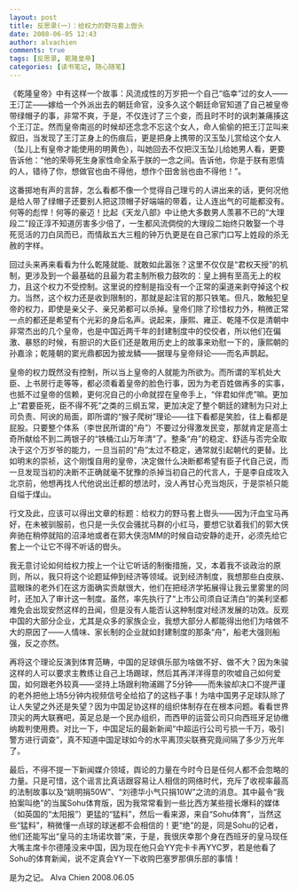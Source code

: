 ```yaml
---
layout: post
title: 反思录(一)：给权力的野马套上辔头
date: 2008-06-05 12:43
author: alvachien
comments: true
tags: [反思录, 乾隆皇帝]
categories: [读书笔记, 随心随笔]
---
```


《乾隆皇帝》中有这样一个故事：风流成性的万岁把一个自己“临幸”过的女人——王汀芷——嫁给一个外派出去的朝廷命官，没多久这个朝廷命官知道了自己被皇帝带绿帽子的事，非常不爽，于是，不仅连讨了三个妾，而且时不时的讽刺兼痛揍这个王汀芷。然而皇帝南巡的时候却还念念不忘这个女人，命人偷偷的把王汀芷叫来叙旧，当发现了王汀芷身上的伤痕后，更是把身上携带的汉玉坠儿赏给这个女人（坠儿上有皇帝才能使用的明黄色），叫她回去不仅把汉玉坠儿给她男人看，更要告诉他：“他的荣辱死生身家性命全系于朕的一念之间。告诉他，你是于朕有恩情的人，错待了你，想做官也由不得他，想作个田舍翁也由不得他！”。

这番掷地有声的言辞，怎么看都不像一个觉得自己理亏的人讲出来的话，更何况他是给人带了绿帽子还要别人把这顶帽子好端端的带着，让人连出气的可能都没有。何等的彪悍！何等的豪迈！比起《天龙八部》中让绝大多数男人羡慕不已的“大理段二”段正淳不知道厉害多少倍了，一生都风流倜傥的大理段二始终只敢娶一个寻死觅活的刀白凤而已，而情敌五大三粗的钟万仇更是在自己家门口写上姓段的杀无赦的字样。

回过头来再来看看为什么乾隆就能、就敢如此嚣张？这里不仅仅是“君权天授”的机制，更涉及到一个最基础的且最为君主制所极力鼓吹的：皇上拥有至高无上的权力，且这个权力不受控制。这里说的控制是指没有一个正常的渠道来剥夺掉这个权力。当然，这个权力还是收到限制的，那就是起注官的那只铁笔。但凡，敢触犯皇帝的权力，即使是亲父子、亲兄弟都可以杀掉。皇帝们除了珍惜权力外，稍微正常一点的都还是希望有个光彩的身后名声。说起来，康熙、雍正、乾隆不仅是清朝中非常杰出的几个皇帝，也是中国近两千年的封建制度中的佼佼者，所以他们在偏激、暴怒的时候，有胆识的大臣们还是敢用历史上的故事来劝慰一下的，康熙朝的孙嘉涂；乾隆朝的窦光鼎都因为披龙鳞——据理与皇帝辩论——而名声鹊起。

皇帝的权力既然没有控制，所以当上皇帝的人就能为所欲为。而所谓的军机处大臣、上书房行走等等，都必须看着皇帝的脸色行事，因为为老百姓做再多的实事，也抵不过皇帝的信赖，更何况自己的小命就捏在皇帝手上，“伴君如伴虎”嘛。更加上“君要臣死，臣不得不死”之类的三纲五常，更加决定了整个朝廷的建制为只对上司负责、阿谀的局面，即所谓的“猴子爬树”理论——往下看都是笑脸，往上看都是屁股。只要整个体系（李世民所谓的“舟”）不要过分得激发民变，那就肯定是高士奇所献给不到二两银子的“铁桶江山万年清”了。整条“舟”的稳定、舒适与否完全取决于这个万岁爷的能力，一旦当前的“舟”太过不稳定，通常就引起朝代的更替。比如明末的崇祯，这个刚愎自用的皇帝，决定做什么决断都希望有臣子代自己说，而一旦发现当初的决断不正确就毫不犹豫的杀掉当初自己的代言人，于是李自成攻入北京前，他想再找人代他说出迁都的想法时，没人再甘心充当炮灰，于是崇祯只能自缢于煤山。

行文及此，应该可以得出文章的标题：给权力的野马套上辔头——因为汗血宝马再好，在未被驯服前，也只是一头仅会骚扰马群的小红马，要想它驮着我们的郭大侠奔驰在稍停就陷的沼泽地或者在郭大侠泡MM的时候自动安静的走开，必须先给它套上一个让它不得不听话的辔头。

我无意讨论如何给权力按上一个让它听话的制衡措施，又，本着我不谈政治的原则，所以，我只将这个论题延伸到经济等领域。说到经济制度，我想那些白皮肤、蓝眼珠的老外们在这方面确实贡献很大，他们在把经济学拓展得让我云里雾里的同时，还加入了审计这一制度。虽然，率先执行了“上市公司须自证清白”的美利坚都难免会出现安然这样的丑闻，但是没有人能否认这种制度对经济发展的功效。反观中国的大部分企业，尤其是众多的家族企业，我想大部分人都能得出他们为啥做不大的原因了——人情味、家长制的企业就如封建制度的那条“舟”，船老大强则船强，反之亦然。

再将这个理论反演到体育范畴，中国的足球俱乐部为啥做不好、做不大？因为朱骏这样的人可以要求主教练让自己上场踢球，然后其再洋洋得意的吹嘘自己如何爱国，如何跟老外较真——坚持上场跟利物浦踢了5分钟——而朱骏却决口不提严谨的老外把他上场5分钟内视频信号全给掐了的这档子事！为啥中国男子足球队除了让人失望之外还是失望？因为中国足协这样的组织体制存在在根本问题。看看世界顶尖的两大联赛吧，英足总是一个民办组织，而西甲的运营公司只向西班牙足协缴纳裁判使用费。对比一下，中国足坛的最新新闻“中超运行公司亏损一千万，吸引警方进行调查”，真不知道中国足球如今的水平离顶尖联赛究竟间隔了多少万光年了。

最后，不得不提一下新闻媒介领域，舆论的力量在今时今日是任何人都不会忽略的力量。只是可惜，这个谣言比真话跟容易让人相信的网络时代，充斥了收视率最高的法制故事以及“姚明捐50W”、“刘德华小气只捐10W”之流的消息。其中最令“我拍案叫绝”的当属Sohu体育版，因为我常常看到一些比西方某些擅长爆料的媒体（如英国的“太阳报”）更猛的“猛料”，然后一看来源，来自“Sohu体育”，当然这些“猛料”，稍微懂一点球的球迷都不会相信的！更“绝”的是，同是Sohu的记者，他们还能写出“皇马的主场诺坎普”来，于是，我很庆幸那个身在西班牙的皇马现任大嘴主席卡尔德隆没来中国，因为现在他只会YY完卡卡再YYC罗，若是他看了Sohu的体育新闻，说不定真会YY一下收购巴塞罗那俱乐部的事情！

是为之记。
Alva Chien
2008.06.05

